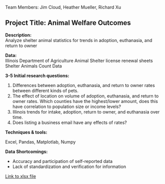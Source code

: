 Team Members:  Jim Cloud, Heather Mueller, Richard Xu

## Project Title:  Animal Welfare Outcomes

**Description:**  
Analyze shelter animal statistics for trends in adoption, euthanasia, and return to owner

**Data:**	
Illinois Department of Agriculture Animal Shelter license renewal sheets
Shelter Animals Count Data

**3-5 Initial research questions:**

1)	 Differences between adoption, euthanasia, and return to owner rates between different kinds of pets.
2)	 The effect of location on volume of adoption, euthanasia, and return to owner rates.  Which counties have the highest/lower amount, does this have correlation to population size or income levels?
3)	Illinois trends for intake, adoption, return to owner, and euthanasia over time.  
4)	Does listing a business email have any effects of rates?

**Techniques & tools:**

Excel, Pandas, Matplotlab, Numpy

**Data Shortcomings:**
-	Accuracy and participation of self-reported data
-	Lack of standardization and verification for information

[Link to xlsx file](https://github.com/richardxu96/Project-1/blob/master/IL%20Shelter%20Data%202010%20to%202015.xlsx)
